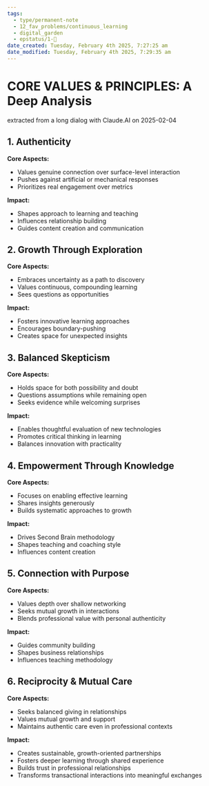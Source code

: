 ```yaml
---
tags:
  - type/permanent-note
  - 12_fav_problems/continuous_learning
  - digital_garden
  - epstatus/1-🌱
date_created: Tuesday, February 4th 2025, 7:27:25 am
date_modified: Tuesday, February 4th 2025, 7:29:35 am
---
```

# CORE VALUES & PRINCIPLES: A Deep Analysis
extracted from a long dialog with Claude.AI on 2025-02-04

## 1. Authenticity
**Core Aspects:**
- Values genuine connection over surface-level interaction
- Pushes against artificial or mechanical responses
- Prioritizes real engagement over metrics

**Impact:**
- Shapes approach to learning and teaching
- Influences relationship building
- Guides content creation and communication

## 2. Growth Through Exploration
**Core Aspects:**
- Embraces uncertainty as a path to discovery
- Values continuous, compounding learning
- Sees questions as opportunities

**Impact:**
- Fosters innovative learning approaches
- Encourages boundary-pushing
- Creates space for unexpected insights

## 3. Balanced Skepticism
**Core Aspects:**
- Holds space for both possibility and doubt
- Questions assumptions while remaining open
- Seeks evidence while welcoming surprises

**Impact:**
- Enables thoughtful evaluation of new technologies
- Promotes critical thinking in learning
- Balances innovation with practicality

## 4. Empowerment Through Knowledge
**Core Aspects:**
- Focuses on enabling effective learning
- Shares insights generously
- Builds systematic approaches to growth

**Impact:**
- Drives Second Brain methodology
- Shapes teaching and coaching style
- Influences content creation

## 5. Connection with Purpose
**Core Aspects:**
- Values depth over shallow networking
- Seeks mutual growth in interactions
- Blends professional value with personal authenticity

**Impact:**
- Guides community building
- Shapes business relationships
- Influences teaching methodology

## 6. Reciprocity & Mutual Care
**Core Aspects:**
- Seeks balanced giving in relationships
- Values mutual growth and support
- Maintains authentic care even in professional contexts

**Impact:**
- Creates sustainable, growth-oriented partnerships
- Fosters deeper learning through shared experience
- Builds trust in professional relationships
- Transforms transactional interactions into meaningful exchanges